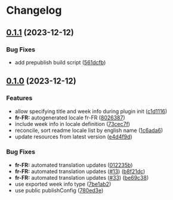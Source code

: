 # Changelog

## [0.1.1](https://github.com/sanity-io/locales/compare/locale-fr-fr-v0.1.0...locale-fr-fr-v0.1.1) (2023-12-12)


### Bug Fixes

* add prepublish build script ([561dcfb](https://github.com/sanity-io/locales/commit/561dcfb24ab12f98fcc590b0dbc2cf297ea60485))

## [0.1.0](https://github.com/sanity-io/locales/compare/locale-fr-fr-v0.0.1...locale-fr-fr-v0.1.0) (2023-12-12)


### Features

* allow specifying title and week info during plugin init ([c1d1116](https://github.com/sanity-io/locales/commit/c1d1116bab0c99c6506a9744e33d6cf282bf1c1b))
* **fr-FR:** autogenerated locale fr-FR ([8026387](https://github.com/sanity-io/locales/commit/8026387fcabc39268e3fe151e49f628164c4ffec))
* include week info in locale definition ([73cec7f](https://github.com/sanity-io/locales/commit/73cec7fb69ac92a565282aac0d08f13b634372fb))
* reconcile, sort readme locale list by english name ([1c6ada6](https://github.com/sanity-io/locales/commit/1c6ada624e83307f820d6c4ce1e7560eaf94b151))
* update resources from latest version ([e4d4f9d](https://github.com/sanity-io/locales/commit/e4d4f9daf8c2566f3ee7c9b002ac6d0051a2734c))


### Bug Fixes

* **fr-FR:** automated translation updates ([012235b](https://github.com/sanity-io/locales/commit/012235b7f9aabf3284ddf10c9cbb08e7b24b70b0))
* **fr-FR:** automated translation updates ([#13](https://github.com/sanity-io/locales/issues/13)) ([b8f21dc](https://github.com/sanity-io/locales/commit/b8f21dcbe8810f9cfb10b26133fe2947cd72aedf))
* **fr-FR:** automated translation updates ([#33](https://github.com/sanity-io/locales/issues/33)) ([be69c38](https://github.com/sanity-io/locales/commit/be69c38a638d8bfda010fcc33bbf1e6f1b9c8190))
* use exported week info type ([7be1ab2](https://github.com/sanity-io/locales/commit/7be1ab27939e1836e000155c576362fb5f54bd3e))
* use public publishConfig ([780ed3e](https://github.com/sanity-io/locales/commit/780ed3e6d35198fedebd769e71bf1dcc09fc6528))
